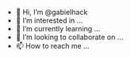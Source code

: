 - 👋 Hi, I’m @gabielhack
- 👀 I’m interested in ...
- 🌱 I’m currently learning ...
- 💞️ I’m looking to collaborate on ...
- 📫 How to reach me ...

<!---
gabielhack/gabielhack is a ✨ special ✨ repository because its `README.md` (this file) appears on your GitHub profile.
You can click the Preview link to take a look at your changes.
--->
